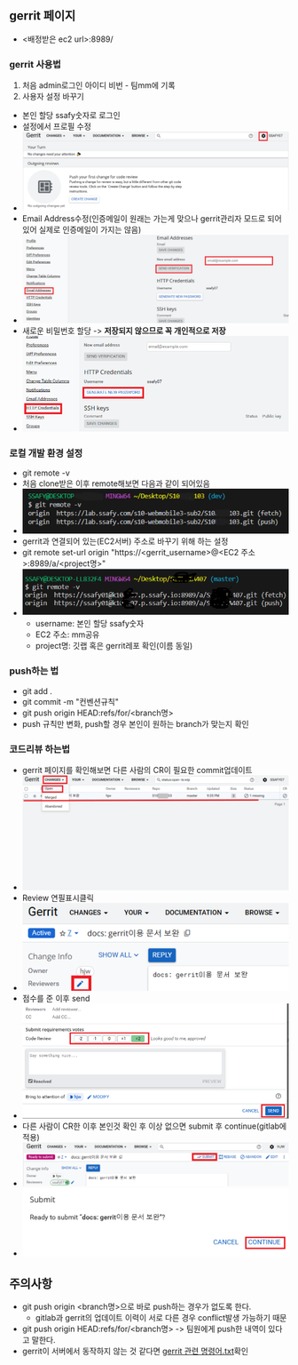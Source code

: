 ## gerrit 페이지
- <배정받은 ec2 url>:8989/


### gerrit 사용법
1. 처음 admin로그인
  아이디 비번 - 팀mm에 기록
2. 사용자 설정 바꾸기
  - 본인 할당 ssafy숫자로 로그인
  - 설정에서 프로필 수정
  - ![Alt text](image/gerrit/gerrit1.png)
  - Email Address수정(인증메일이 원래는 가는게 맞으나 gerrit관리자 모드로 되어있어 실제로 인증메일이 가지는 않음)
  - ![Alt text](image/gerrit/gerrit2.png)
  - 새로운 비밀번호 할당 -> **저장되지 않으므로 꼭 개인적으로 저장**
  - ![Alt text](image/gerrit/gerrit3.png)


### 로컬 개발 환경 설정
  - git remote -v
  - 처음 clone받은 이후 remote해보면 다음과 같이 되어있음
  - ![Alt text](image/gerrit/로컬개발설정1.png)
  - gerrit과 연결되어 있는(EC2서버) 주소로 바꾸기 위해 하는 설정
  - git remote set-url origin "https://<gerrit_username>@<EC2 주소>:8989/a/<project명>"
  - ![Alt text](image/gerrit/로컬개발설정2.png)
    - username: 본인 할당 ssafy숫자
    - EC2 주소: mm공유
    - project명: 깃랩 혹은 gerrit레포 확인(이름 동일)

### push하는 법
- git add .
- git commit -m "컨벤션규칙"
- git push origin HEAD:refs/for/<branch명>
- push 규칙만 변화, push할 경우 본인이 원하는 branch가 맞는지 확인

### 코드리뷰 하는법
- gerrit 페이지를 확인해보면 다른 사람의 CR이 필요한 commit업데이트
- ![Alt text](image/gerrit/gerrit_CR1.png)
- Review 연필표시클릭
- ![Alt text](image/gerrit/gerrit_CR2.png)
- 점수를 준 이후 send
- ![Alt text](image/gerrit/gerrit_CR3.png)
- 다른 사람이 CR한 이후 본인것 확인 후 이상 없으면 submit 후 continue(gitlab에 적용)
- ![Alt text](image/gerrit/gerrit_CR4.png)
- ![Alt text](image/gerrit/gerrit_CR5.png)

## 주의사항
- git push origin <branch명>으로 바로 push하는 경우가 없도록 한다.
  - gitlab과 gerrit의 업데이트 이력이 서로 다른 경우 conflict발생 가능하기 때문 
- git push origin HEAD:refs/for/<branch명> -> 팀원에게 push한 내역이 있다고 말한다.
- gerrit이 서버에서 동작하지 않는 것 같다면 [gerrit 관련 명령어.txt](CodeReview_Gerrit_User_Guide_Code.txt)확인